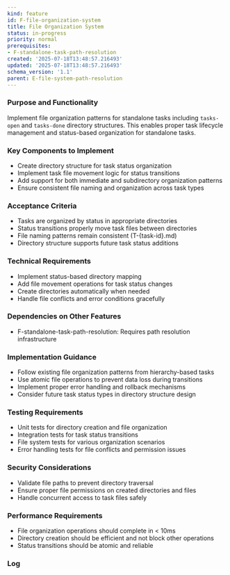 ```yaml
---
kind: feature
id: F-file-organization-system
title: File Organization System
status: in-progress
priority: normal
prerequisites:
- F-standalone-task-path-resolution
created: '2025-07-18T13:48:57.216493'
updated: '2025-07-18T13:48:57.216493'
schema_version: '1.1'
parent: E-file-system-path-resolution
---
```

### Purpose and Functionality
Implement file organization patterns for standalone tasks including `tasks-open` and `tasks-done` directory structures. This enables proper task lifecycle management and status-based organization for standalone tasks.

### Key Components to Implement
- Create directory structure for task status organization
- Implement task file movement logic for status transitions
- Add support for both immediate and subdirectory organization patterns
- Ensure consistent file naming and organization across task types

### Acceptance Criteria
- Tasks are organized by status in appropriate directories
- Status transitions properly move task files between directories
- File naming patterns remain consistent (T-{task-id}.md)
- Directory structure supports future task status additions

### Technical Requirements
- Implement status-based directory mapping
- Add file movement operations for task status changes
- Create directories automatically when needed
- Handle file conflicts and error conditions gracefully

### Dependencies on Other Features
- F-standalone-task-path-resolution: Requires path resolution infrastructure

### Implementation Guidance
- Follow existing file organization patterns from hierarchy-based tasks
- Use atomic file operations to prevent data loss during transitions
- Implement proper error handling and rollback mechanisms
- Consider future task status types in directory structure design

### Testing Requirements
- Unit tests for directory creation and file organization
- Integration tests for task status transitions
- File system tests for various organization scenarios
- Error handling tests for file conflicts and permission issues

### Security Considerations
- Validate file paths to prevent directory traversal
- Ensure proper file permissions on created directories and files
- Handle concurrent access to task files safely

### Performance Requirements
- File organization operations should complete in < 10ms
- Directory creation should be efficient and not block other operations
- Status transitions should be atomic and reliable

### Log

